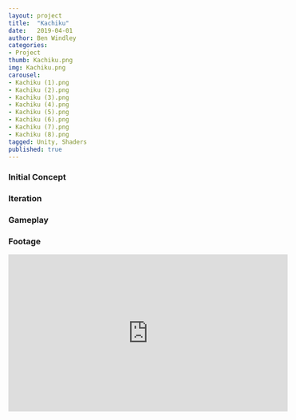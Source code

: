 ```yaml
---
layout: project
title:  "Kachiku"
date:   2019-04-01
author: Ben Windley
categories:
- Project
thumb: Kachiku.png
img: Kachiku.png
carousel:
- Kachiku (1).png
- Kachiku (2).png
- Kachiku (3).png
- Kachiku (4).png
- Kachiku (5).png
- Kachiku (6).png
- Kachiku (7).png
- Kachiku (8).png
tagged: Unity, Shaders
published: true
---
```


### Initial Concept



### Iteration



### Gameplay



### Footage

<p style="text-align: center">
<iframe width="560" height="315" src="https://www.youtube.com/embed/E-jiE7ufEJ0?rel=0&amp;showinfo=0" frameborder="0" allow="autoplay; encrypted-media" allowfullscreen></iframe>
</p>